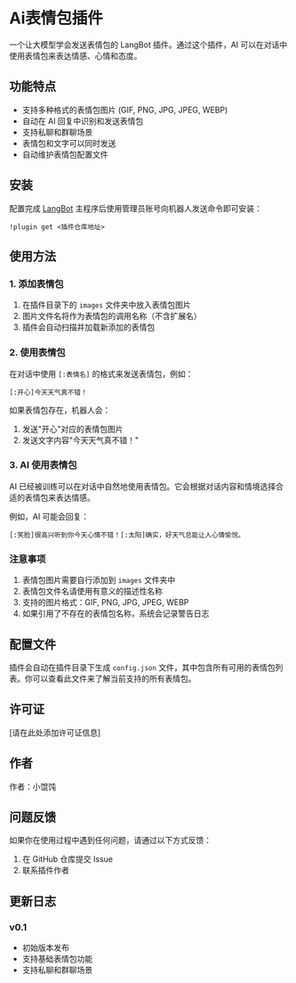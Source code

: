 # Ai表情包插件

一个让大模型学会发送表情包的 LangBot 插件。通过这个插件，AI 可以在对话中使用表情包来表达情感、心情和态度。

## 功能特点

- 支持多种格式的表情包图片 (GIF, PNG, JPG, JPEG, WEBP)
- 自动在 AI 回复中识别和发送表情包
- 支持私聊和群聊场景
- 表情包和文字可以同时发送
- 自动维护表情包配置文件

## 安装

配置完成 [LangBot](https://github.com/RockChinQ/LangBot) 主程序后使用管理员账号向机器人发送命令即可安装：

```
!plugin get <插件仓库地址>
```

## 使用方法

### 1. 添加表情包

1. 在插件目录下的 `images` 文件夹中放入表情包图片
2. 图片文件名将作为表情包的调用名称（不含扩展名）
3. 插件会自动扫描并加载新添加的表情包

### 2. 使用表情包

在对话中使用 `[:表情名]` 的格式来发送表情包，例如：

```
[:开心]今天天气真不错！
```

如果表情包存在，机器人会：
1. 发送"开心"对应的表情包图片
2. 发送文字内容"今天天气真不错！"

### 3. AI 使用表情包

AI 已经被训练可以在对话中自然地使用表情包。它会根据对话内容和情境选择合适的表情包来表达情感。

例如，AI 可能会回复：
```
[:笑脸]很高兴听到你今天心情不错！[:太阳]确实，好天气总能让人心情愉悦。
```

### 注意事项

1. 表情包图片需要自行添加到 `images` 文件夹中
2. 表情包文件名请使用有意义的描述性名称
3. 支持的图片格式：GIF, PNG, JPG, JPEG, WEBP
4. 如果引用了不存在的表情包名称，系统会记录警告日志

## 配置文件

插件会自动在插件目录下生成 `config.json` 文件，其中包含所有可用的表情包列表。你可以查看此文件来了解当前支持的所有表情包。

## 许可证

[请在此处添加许可证信息]

## 作者

作者：小馄饨

## 问题反馈

如果你在使用过程中遇到任何问题，请通过以下方式反馈：
1. 在 GitHub 仓库提交 Issue
2. 联系插件作者

## 更新日志

### v0.1
- 初始版本发布
- 支持基础表情包功能
- 支持私聊和群聊场景